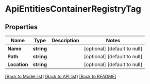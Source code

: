 # ApiEntitiesContainerRegistryTag

## Properties
Name | Type | Description | Notes
------------ | ------------- | ------------- | -------------
**Name** | **string** |  | [optional] [default to null]
**Path** | **string** |  | [optional] [default to null]
**Location** | **string** |  | [optional] [default to null]

[[Back to Model list]](../README.md#documentation-for-models) [[Back to API list]](../README.md#documentation-for-api-endpoints) [[Back to README]](../README.md)



